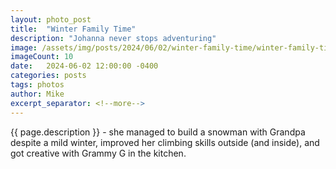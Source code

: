 ```yaml
---
layout: photo_post
title:  "Winter Family Time"
description: "Johanna never stops adventuring"
image: /assets/img/posts/2024/06/02/winter-family-time/winter-family-time-preview.jpg
imageCount: 10
date:   2024-06-02 12:00:00 -0400
categories: posts
tags: photos
author: Mike
excerpt_separator: <!--more-->
---
```


{{ page.description }} <!--more--> - she managed to build a snowman with Grandpa despite a mild winter, improved her climbing skills outside (and inside), and got creative with Grammy G in the kitchen.
